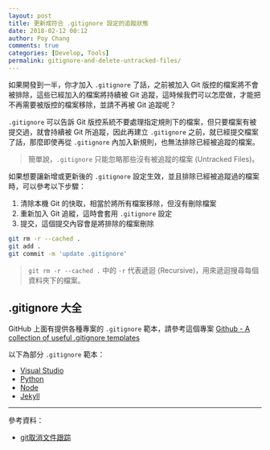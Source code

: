 ```yaml
---
layout: post
title: 更新成符合 .gitignore 設定的追蹤狀態
date: 2018-02-12 00:12
author: Poy Chang
comments: true
categories: [Develop, Tools]
permalink: gitignore-and-delete-untracked-files/
---
```

如果開發到一半，你才加入 `.gitignore` 了話，之前被加入 Git 版控的檔案將不會被排除，這些已經加入的檔案將持續被 Git 追蹤，這時候我們可以怎麼做，才能把不再需要被版控的檔案移除，並請不再被 Git 追蹤呢？

`.gitignore` 可以告訴 Git 版控系統不要處理指定規則下的檔案，但只要檔案有被提交過，就會持續被 Git 所追蹤，因此再建立 `.gitignore` 之前，就已經提交檔案了話，那麼即使再從 `.gitignore` 內加入新規則，也無法排除已經被追蹤的檔案。

>簡單說，`.gitignore` 只能忽略那些沒有被追蹤的檔案 (Untracked Files)。

如果想要讓新增或更新後的 `.gitignore` 設定生效，並且排除已經被追蹤過的檔案時，可以參考以下步驟：

1. 清除本機 Git 的快取，相當於將所有檔案移除，但沒有刪除檔案
2. 重新加入 Git 追縱，這時會套用 `.gitignore` 設定
3. 提交，這個提交內容會是將排除的檔案刪除

```bash
git rm -r --cached .
git add .
git commit -m 'update .gitignore'
```

>`git rm -r --cached .` 中的 `-r` 代表遞迴 (Recursive)，用來遞迴搜尋每個資料夾下的檔案。

## .gitignore 大全

GitHub 上面有提供各種專案的 `.gitignore` 範本，請參考這個專案 [Github - A collection of useful .gitignore templates](https://github.com/github/gitignore)

以下為部分 `.gitignore` 範本：

* [Visual Studio](https://github.com/github/gitignore/blob/master/VisualStudio.gitignore)
* [Python](https://github.com/github/gitignore/blob/master/Python.gitignore)
* [Node](https://github.com/github/gitignore/blob/master/Node.gitignore)
* [Jekyll](https://github.com/github/gitignore/blob/master/Jekyll.gitignore)

----------

參考資料：

* [git取消文件跟踪](http://www.cnblogs.com/zhuchenglin/p/7128383.html)